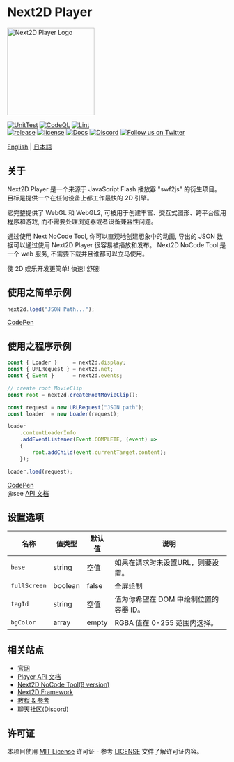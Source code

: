 Next2D Player
=============
<img src="https://next2d.app/assets/img/player/logo.svg" width="200" height="200" alt="Next2D Player Logo">

[![UnitTest](https://github.com/Next2D/Player/actions/workflows/integration.yml/badge.svg?branch=develop)](https://github.com/Next2D/Player/actions/workflows/integration.yml)
[![CodeQL](https://github.com/Next2D/Player/actions/workflows/codeql-analysis.yml/badge.svg?branch=develop)](https://github.com/Next2D/Player/actions/workflows/codeql-analysis.yml)
[![Lint](https://github.com/Next2D/Player/actions/workflows/lint.yml/badge.svg?branch=develop)](https://github.com/Next2D/Player/actions/workflows/lint.yml) \
[![release](https://img.shields.io/github/v/release/Next2D/Player)](https://github.com/Next2D/Player/releases)
[![license](https://img.shields.io/github/license/Next2D/Player)](https://github.com/Next2D/Player/blob/main/LICENSE)
[![Docs](https://img.shields.io/badge/docs-online-blue.svg)](https://next2d.app/docs/player/index.html)
[![Discord](https://img.shields.io/discord/812136803506716713?label=Discord&logo=discord)](https://discord.gg/6c9rv5Uns5)
[![Follow us on Twitter](https://img.shields.io/twitter/follow/Next2D?label=Follow&style=social)](https://twitter.com/intent/user?screen_name=Next2D)

[English](./README.md) | [日本語](./README.ja.md)

## 关于

Next2D Player 是一个来源于 JavaScript Flash 播放器 "swf2js" 的衍生项目。
目标是提供一个在任何设备上都工作最快的 2D 引擎。

它完整提供了 WebGL 和 WebGL2, 可被用于创建丰富、交互式图形、跨平台应用程序和游戏, 而不需要处理浏览器或者设备兼容性问题。

通过使用 Next NoCode Tool, 你可以直观地创建想象中的动画, 导出的 JSON 数据可以通过使用 Next2D Player 很容易被播放和发布。
Next2D NoCode Tool 是一个 web 服务, 不需要下载并且谁都可以立马使用。

使 2D 娱乐开发更简单! 快速! 舒服!

## 使用之简单示例

```javascript
next2d.load("JSON Path...");
```
[CodePen](https://codepen.io/next2d/pen/rNGMrZG)

## 使用之程序示例

```javascript
const { Loader }     = next2d.display;
const { URLRequest } = next2d.net;
const { Event }      = next2d.events;

// create root MovieClip
const root = next2d.createRootMovieClip();

const request = new URLRequest("JSON path");
const loader  = new Loader(request);

loader
    .contentLoaderInfo
    .addEventListener(Event.COMPLETE, (event) =>
    {
        root.addChild(event.currentTarget.content);
    });

loader.load(request);
```
[CodePen](https://codepen.io/next2d/pen/VwMKGEv)\
@see [API 文档](https://next2d.app/cn/docs/player)

## 设置选项

| 名称 | 值类型 | 默认值 | 说明 |
| --- | --- | --- | --- |
| `base` | string | 空值 |  如果在请求时未设置URL，则要设置。 |
| `fullScreen` | boolean | false | 全屏绘制 |
| `tagId` | string | 空值 | 值为你希望在 DOM 中绘制位置的容器 ID。 |
| `bgColor` | array | empty | RGBA 值在 0-255 范围内选择。 |

## 相关站点

* [官网](https://next2d.app)
* [Player API 文档](https://next2d.app/cn/docs/player)
* [Next2D NoCode Tool(β version)](https://tool.next2d.app)
* [Next2D Framework](https://next2d.app/#framework)
* [教程 & 参考](https://next2d.app/cn/reference/player)
* [聊天社区(Discord)](https://discord.gg/6c9rv5Uns5)

## 许可证

本项目使用 [MIT License](https://opensource.org/licenses/MIT) 许可证 - 参考 [LICENSE](LICENSE) 文件了解许可证内容。
